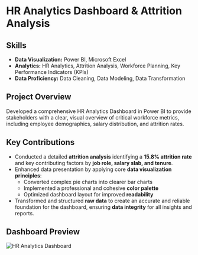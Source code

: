 # HR Analytics Dashboard & Attrition Analysis

## Skills
- **Data Visualization:** Power BI, Microsoft Excel  
- **Analytics:** HR Analytics, Attrition Analysis, Workforce Planning, Key Performance Indicators (KPIs)  
- **Data Proficiency:** Data Cleaning, Data Modeling, Data Transformation  

## Project Overview
Developed a comprehensive HR Analytics Dashboard in Power BI to provide stakeholders with a clear, visual overview of critical workforce metrics, including employee demographics, salary distribution, and attrition rates.

## Key Contributions
- Conducted a detailed **attrition analysis** identifying a **15.8% attrition rate** and key contributing factors by **job role, salary slab, and tenure**.  
- Enhanced data presentation by applying core **data visualization principles**:
  - Converted complex pie charts into clearer bar charts  
  - Implemented a professional and cohesive **color palette**  
  - Optimized dashboard layout for improved **readability**  
- Transformed and structured **raw data** to create an accurate and reliable foundation for the dashboard, ensuring **data integrity** for all insights and reports.
## Dashboard Preview

![HR Analytics Dashboard](https://github.com/YourUsername/YourRepoName/blob/main/dashboard_screenshot.png?raw=true)
